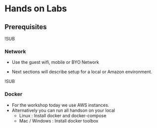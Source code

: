 # Hands on Labs
## Prerequisites


!SUB
### Network
* Use the guest wifi, mobile or BYO Network
- Next sections will describe setup for a local or Amazon environment.


!SUB
### Docker

* For the workshop today we use AWS instances.
* Alternatively you can run all handson on your local
  * Linux : Install docker and docker-compose
  * Mac / Windows : Install docker toolbox
